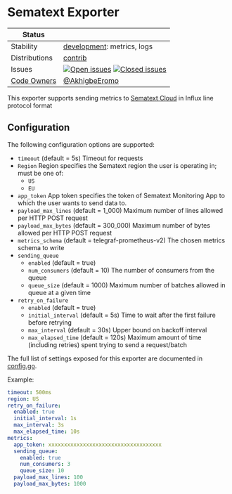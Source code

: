 # Sematext Exporter
<!-- status autogenerated section -->
| Status        |           |
| ------------- |-----------|
| Stability     | [development]: metrics, logs   |
| Distributions | [contrib] |
| Issues        | [![Open issues](https://img.shields.io/github/issues-search/open-telemetry/opentelemetry-collector-contrib?query=is%3Aissue%20is%3Aopen%20label%3Aexporter%2Fsematext%20&label=open&color=orange&logo=opentelemetry)](https://github.com/open-telemetry/opentelemetry-collector-contrib/issues?q=is%3Aopen+is%3Aissue+label%3Aexporter%2Fsematext) [![Closed issues](https://img.shields.io/github/issues-search/open-telemetry/opentelemetry-collector-contrib?query=is%3Aissue%20is%3Aclosed%20label%3Aexporter%2Fsematext%20&label=closed&color=blue&logo=opentelemetry)](https://github.com/open-telemetry/opentelemetry-collector-contrib/issues?q=is%3Aclosed+is%3Aissue+label%3Aexporter%2Fsematext) |
| [Code Owners](https://github.com/open-telemetry/opentelemetry-collector-contrib/blob/main/CONTRIBUTING.md#becoming-a-code-owner)    | [@AkhigbeEromo](https://www.github.com/AkhigbeEromo) |

[development]: https://github.com/open-telemetry/opentelemetry-collector#development
[contrib]: https://github.com/open-telemetry/opentelemetry-collector-releases/tree/main/distributions/otelcol-contrib
<!-- end autogenerated section -->

This exporter supports sending metrics to [Sematext Cloud](https://sematext.com/) in Influx line protocol format

## Configuration

The following configuration options are supported:
* `timeout` (default = 5s) Timeout for requests
* `Region`  Region specifies the Sematext region the user is operating in; must be one of:
  * `US`
  * `EU`
* `app_token` App token specifies the token of Sematext Monitoring App to which the user wants to send data to.
* `payload_max_lines` (default = 1_000) Maximum number of lines allowed per HTTP POST request
* `payload_max_bytes` (default = 300_000) Maximum number of bytes allowed per HTTP POST request
* `metrics_schema` (default = telegraf-prometheus-v2) The chosen metrics schema to write
* `sending_queue` 
    * `enabled` (default = true)
    * `num_consumers` (default = 10) The number of consumers from the queue
    * `queue_size` (default = 1000) Maximum number of batches allowed in queue at a given time
* `retry_on_failure` 
    * `enabled` (default = true)
    * `initial_interval` (default = 5s) Time to wait after the first failure before retrying
    * `max_interval` (default = 30s) Upper bound on backoff interval
    * `max_elapsed_time` (default = 120s) Maximum amount of time (including retries) spent trying to send a request/batch

The full list of settings exposed for this exporter are documented in [config.go](config.go).

Example:
```yaml
timeout: 500ms
region: US  
retry_on_failure:
  enabled: true
  initial_interval: 1s
  max_interval: 3s
  max_elapsed_time: 10s
metrics:
  app_token: xxxxxxxxxxxxxxxxxxxxxxxxxxxxxxxxxxxx
  sending_queue:
    enabled: true
    num_consumers: 3
    queue_size: 10
  payload_max_lines: 100
  payload_max_bytes: 1000
```
